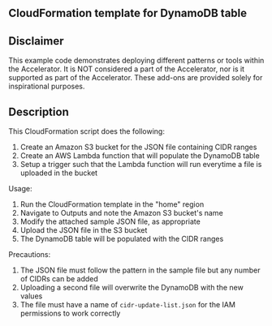 ## CloudFormation template for DynamoDB table

## Disclaimer

This example code demonstrates deploying different patterns or tools within the Accelerator. It is NOT considered a part of the Accelerator, nor is it supported as part of the Accelerator. These add-ons are provided solely for inspirational purposes. 

## Description

This CloudFormation script does the following:

1. Create an Amazon S3 bucket for the JSON file containing CIDR ranges
1. Create an AWS Lambda function that will populate the DynamoDB table
1. Setup a trigger such that the Lambda function will run everytime a file is uploaded in the bucket

Usage:

1. Run the CloudFormation template in the "home" region
1. Navigate to Outputs and note the Amazon S3 bucket's name
1. Modify the attached sample JSON file, as appropriate
1. Upload the JSON file in the S3 bucket
1. The DynamoDB table will be populated with the CIDR ranges

Precautions:

1. The JSON file must follow the pattern in the sample file but any number of CIDRs can be added
1. Uploading a second file will overwrite the DynamoDB with the new values
1. The file must have a name of `cidr-update-list.json` for the IAM permissions to work correctly
